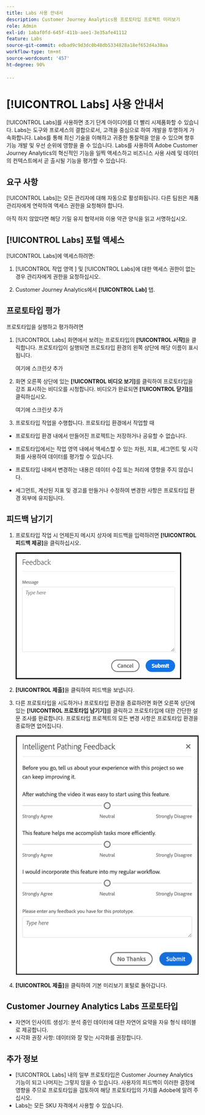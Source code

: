 ```yaml
---
title: Labs 사용 안내서
description: Customer Journey Analytics용 프로토타입 프로젝트 미리보기
role: Admin
exl-id: 1abaf0fd-645f-411b-aee1-3e35afe41112
feature: Labs
source-git-commit: edbad9c9d3dc0b48db5334828a18ef652d4a38aa
workflow-type: tm+mt
source-wordcount: '457'
ht-degree: 90%

---
```


# [!UICONTROL Labs] 사용 안내서

[!UICONTROL Labs]를 사용하면 초기 단계 아이디어를 더 빨리 시제품화할 수 있습니다. Labs는 도구와 프로세스의 결합으로서, 고객을 중심으로 하여 개발을 투명하게 가속화합니다. Labs를 통해 최신 기술을 이해하고 귀중한 통찰력을 얻을 수 있으며 향후 기능 개발 및 우선 순위에 영향을 줄 수 있습니다. Labs를 사용하여 Adobe Customer Journey Analytics의 혁신적인 기능을 일찍 액세스하고 비즈니스 사용 사례 및 데이터의 컨텍스트에서 곧 출시될 기능을 평가할 수 있습니다.

## 요구 사항

[!UICONTROL Labs]는 모든 관리자에 대해 자동으로 활성화됩니다. 다른 팀원은 제품 관리자에게 연락하여 액세스 권한을 요청해야 합니다.

아직 하지 않았다면 해당 기밀 유지 협약서와 이용 약관 양식을 읽고 서명하십시오.

## [!UICONTROL Labs] 포털 액세스

[!UICONTROL Labs]에 액세스하려면:

1. [!UICONTROL 작업 영역 ] 및 [!UICONTROL Labs]에 대한 액세스 권한이 없는 경우 관리자에게 권한을 요청하십시오.

1. Customer Journey Analytics에서 **[!UICONTROL Lab]** 탭.

## 프로토타입 평가

프로토타입을 실행하고 평가하려면

1. [!UICONTROL Labs] 화면에서 보려는 프로토타입의 **[!UICONTROL 시작]**&#x200B;을 클릭합니다. 프로토타입이 실행되면 프로토타입 환경의 왼쪽 상단에 해당 이름이 표시됩니다.

   여기에 스크린샷 추가

1. 화면 오른쪽 상단에 있는 **[!UICONTROL 비디오 보기]**&#x200B;를 클릭하여 프로토타입을 강조 표시하는 비디오를 시청합니다. 비디오가 완료되면 **[!UICONTROL 닫기]**&#x200B;를 클릭하십시오.

   여기에 스크린샷 추가

1. 프로토타입 작업을 수행합니다. 프로토타입 환경에서 작업할 때

* 프로토타입 환경 내에서 만들어진 프로젝트는 저장하거나 공유할 수 없습니다.

* 프로토타입에서는 작업 영역 내에서 액세스할 수 있는 차원, 지표, 세그먼트 및 시각화를 사용하여 데이터를 평가할 수 있습니다.

* 프로토타입 내에서 변경하는 내용은 데이터 수집 또는 처리에 영향을 주지 않습니다.

* 세그먼트, 계산된 지표 및 경고를 만들거나 수정하여 변경한 사항은 프로토타입 환경 외부에 유지됩니다.

## 피드백 남기기

1. 프로토타입 작업 시 언제든지 메시지 상자에 피드백을 입력하려면 **[!UICONTROL 피드백 제공]**&#x200B;을 클릭하십시오.

   ![feedback_box](assets/give_feedback.png)

1. **[!UICONTROL 제출]**&#x200B;을 클릭하여 피드백을 보냅니다.

1. 다른 프로토타입을 시도하거나 프로토타입 환경을 종료하려면 화면 오른쪽 상단에 있는 **[!UICONTROL 프로토타입 남기기]**&#x200B;를 클릭하고 프로토타입에 대한 간단한 설문 조사를 완료합니다. 프로토타입 프로젝트의 모든 변경 사항은 프로토타입 환경을 종료하면 없어집니다.

   ![새 피드백 상자](assets/short-survey.png)

1. **[!UICONTROL 제출]**&#x200B;을 클릭하여 기본 미리보기 포털로 돌아갑니다.

## Customer Journey Analytics Labs 프로토타입

* 자연어 인사이트 생성기: 분석 중인 데이터에 대한 자연어 요약을 자유 형식 테이블로 제공합니다.
* 시각화 권장 사항: 데이터와 잘 맞는 시각화를 권장합니다.

## 추가 정보

* [!UICONTROL Labs] 내의 일부 프로토타입은 Customer Journey Analytics 기능이 되고 나머지는 그렇지 않을 수 있습니다. 사용자의 피드백이 이러한 결정에 영향을 주므로 프로토타입을 검토하여 해당 프로토타입의 가치를 Adobe에 알려 주십시오.
* Labs는 모든 SKU 자격에서 사용할 수 있습니다.
